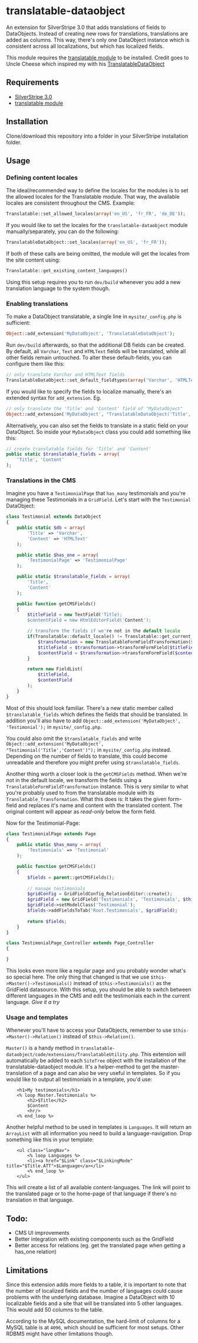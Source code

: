 translatable-dataobject
============

An extension for SilverStripe 3.0 that adds translations of fields to DataObjects.
Instead of creating new rows for translations, translations are added as columns. This way, there's only one
DataObject instance which is consistent across all localizations, but which has localized fields.

This module requires the [translatable module](https://github.com/silverstripe/silverstripe-translatable) to be installed.
Credit goes to Uncle Cheese which inspired my with his [TranslatableDataObject](http://www.leftandmain.com/silverstripe-tips/2012/04/03/translatabledataobject-insanely-simple-translation/)


Requirements
------------

 - [SilverStripe 3.0](http://www.silverstripe.org/stable-download/)
 - [translatable module](https://github.com/silverstripe/silverstripe-translatable)


Installation
------------

Clone/download this repository into a folder in your SilverStripe installation folder.


Usage
------------

### Defining content locales

The ideal/recommended way to define the locales for the modules is to set the allowed locales for the Translatable module.
That way, the available locales are consistent throughout the CMS.
Example:

```php
Translatable::set_allowed_locales(array('en_US', 'fr_FR', 'de_DE'));
```

If you would like to set the locales for the `translatable-dataobject` module manually/separately, you can do the following:

```php
TranslatableDataObject::set_locales(array('en_US', 'fr_FR'));
```

If both of these calls are being omitted, the module will get the locales from the site content using:

```php
Translatable::get_existing_content_languages()
```

Using this setup requires you to run `dev/build` whenever you add a new translation language to the system though.

### Enabling translations

To make a DataObject translatable, a single line in `mysite/_config.php` is sufficient:

```php
Object::add_extension('MyDataObject', 'TranslatableDataObject');
```

Run `dev/build` afterwards, so that the additional DB fields can be created.
By default, all `Varchar`, `Text` and `HTMLText` fields will be translated, while all other fields remain untouched.
To alter these default-fields, you can configure them like this:

```php
// only translate Varchar and HTMLText fields
TranslatableDataObject::set_default_fieldtypes(array('Varchar', 'HTMLText'));
```

If you would like to specify the fields to localize manually, there's an extended syntax for `add_extension`. Eg.

```php
// only translate the 'Title' and 'Content' field of "MyDataObject"
Object::add_extension('MyDataObject', "TranslatableDataObject('Title','Content')");
```

Alternatively, you can also set the fields to translate in a static field on your DataObject. So inside your `MyDataObject` 
class you could add something like this:

```php
// create translatable fields for 'Title' and 'Content'
public static $translatable_fields = array(
    'Title', 'Content'
);
```

### Translations in the CMS

Imagine you have a `TestimonialPage` that `has_many` testimonials and you're managing these Testimonials in a `GridField`.
Let's start with the `Testimonial` DataObject:

```php
class Testimonial extends DataObject
{
    public static $db = array(
        'Title' => 'Varchar',
        'Content' => 'HTMLText'
    );

    public static $has_one = array(
        'TestimonialPage' => 'TestimonialPage'
    );

    public static $translatable_fields = array(
        'Title',
        'Content'
    );

    public function getCMSFields()
    {
        $titleField = new TextField('Title);
        $contentField = new HtmlEditorField('Content');

        // transform the fields if we're not in the default locale
        if(Translatable::default_locale() != Translatable::get_current_locale()) {
            $transformation = new TranslatableFormFieldTransformation($this);
            $titleField = $transformation->transformFormField($titleField);
            $contentField = $transformation->transformFormField($contentField);
        }

        return new FieldList(
            $titleField,
            $contentField
        );
    }
}
```

Most of this should look familiar. There's a new static member called `$translatable_fields` which defines the fields that should be translated. In addition you'll also have to add `Object::add_extension('MyDataObject', 'Testimonial');` in `mysite/_config.php`. 

You could also omit the `$translatable_fields` and write `Object::add_extension('MyDataObject', "Testimonial('Title','Content')");` in `mysite/_config.php` instead. Depending on the number of fields to translate, this could become unreadable and therefore you might prefer using `$translatable_fields`.

Another thing worth a closer look is the `getCMSFields` method. When we're not in the default locale, we transform the fields using a `TranslatableFormFieldTransformation` instance. This is very similar to what you're probably used to from the translatable module with its `Translatable_Transformation`. What this does is: It takes the given form-field and replaces it's name and content with the translated content. The original content will appear as *read-only* below the form field.

Now for the Testimonial-Page:

```php
class TestimonialPage extends Page
{
    public static $has_many = array(
        'Testimonials' => 'Testimonial' 
    );

    public function getCMSFields()
    {
        $fields = parent::getCMSFields();
    
        // manage testimonials
        $gridConfig = GridFieldConfig_RelationEditor::create();
        $gridField = new GridField('Testimonials', 'Testimonials', $this->Master()->Testimonials(), $gridConfig);
        $gridField->setModelClass('Testimonial');
        $fields->addFieldsToTab('Root.Testimonials', $gridField);
    
        return $fields;
    }
}

class TestimonialPage_Controller extends Page_Controller
{

}
```
    
This looks even more like a regular page and you probably wonder what's so special here. The only thing that changed is that we use `$this->Master()->Testimonials()` instead of `$this->Testimonials()` as the GridField datasource. With this setup, you should be able to switch between different languages in the CMS and edit the testimonials each in the current language. *Give it a try*

### Usage and templates

Whenever you'll have to access your DataObjects, remember to use `$this->Master()->Relation()` instead of `$this->Relation()`.

`Master()` is a handy method in `translatable-dataobject/code/extensions/TranslatableUtility.php`. This extension will automatically be added to each `SiteTree` object with the installation of the translatable-dataobject module. It's a helper-method to get the master-translation of a page and can also be very useful in templates. So if you would like to output all testimonials in a template, you'd use:

```html+smarty
    <h1>My testimonials</h1>
    <% loop Master.Testimonials %>
        <h2>$Title</h2>
        $Content
        <hr/>
    <% end_loop %>
```

Another helpful method to be used in templates is `Languages`. It will return an `ArrayList` with all information you need to build a language-navigation. Drop something like this in your template:

```html+smarty
    <ul class="langNav">
        <% loop Languages %>
        <li><a href="$Link" class="$LinkingMode" title="$Title.ATT">$Language</a></li>
        <% end_loop %>
    </ul>
```
 
This will create a list of all available content-languages. The link will point to the translated page or to the home-page of that language if there's no translation in that language.

Todo:
------------

 - CMS UI improvements
 - Better integration with existing components such as the GridField
 - Better access for relations (eg. get the translated page when getting a has_one relation)

Limitations
------------

Since this extension adds more fields to a table, it is important to note that the number of localized fields and
the number of languages could cause problems with the underlying database. Imagine a DataObject with 10 localizable fields
and a site that will be translated into 5 other languages. This would add 50 columns to the table.

According to the MySQL documentation, the hard-limit of columns for a MySQL table is at `4096`, which should be sufficient 
for most setups. Other RDBMS might have other limitations though.